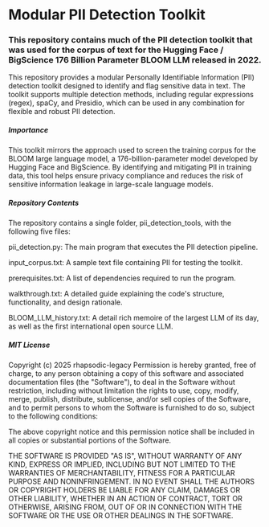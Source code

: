 # Modular PII Detection Toolkit

### This repository contains much of the PII detection toolkit that was used for the corpus of text for the Hugging Face / BigScience 176 Billion Parameter BLOOM LLM released in 2022.

This repository provides a modular Personally Identifiable Information (PII) detection toolkit designed to identify and flag sensitive data in text. The toolkit supports multiple detection methods, including regular expressions (regex), spaCy, and Presidio, which can be used in any combination for flexible and robust PII detection.

##### Importance
This toolkit mirrors the approach used to screen the training corpus for the BLOOM large language model, a 176-billion-parameter model developed by Hugging Face and BigScience. By identifying and mitigating PII in training data, this tool helps ensure privacy compliance and reduces the risk of sensitive information leakage in large-scale language models.  
  
##### Repository Contents   
The repository contains a single folder, pii_detection_tools, with the following five files:   

pii_detection.py: The main program that executes the PII detection pipeline. 

input_corpus.txt: A sample text file containing PII for testing the toolkit.  
  
prerequisites.txt: A list of dependencies required to run the program.     
 
walkthrough.txt: A detailed guide explaining the code's structure, functionality, and design rationale.

BLOOM_LLM_history.txt: A detail rich memoire of the largest LLM of its day, as well as the first international open source LLM. 


##### MIT License
Copyright (c) 2025 rhapsodic-legacy
Permission is hereby granted, free of charge, to any person obtaining a copy of this software and associated documentation files (the "Software"), to deal in the Software without restriction, including without limitation the rights to use, copy, modify, merge, publish, distribute, sublicense, and/or sell copies of the Software, and to permit persons to whom the Software is furnished to do so, subject to the following conditions:

The above copyright notice and this permission notice shall be included in all copies or substantial portions of the Software.

THE SOFTWARE IS PROVIDED "AS IS", WITHOUT WARRANTY OF ANY KIND, EXPRESS OR IMPLIED, INCLUDING BUT NOT LIMITED TO THE WARRANTIES OF MERCHANTABILITY, FITNESS FOR A PARTICULAR PURPOSE AND NONINFRINGEMENT. IN NO EVENT SHALL THE AUTHORS OR COPYRIGHT HOLDERS BE LIABLE FOR ANY CLAIM, DAMAGES OR OTHER LIABILITY, WHETHER IN AN ACTION OF CONTRACT, TORT OR OTHERWISE, ARISING FROM, OUT OF OR IN CONNECTION WITH THE SOFTWARE OR THE USE OR OTHER DEALINGS IN THE SOFTWARE.
